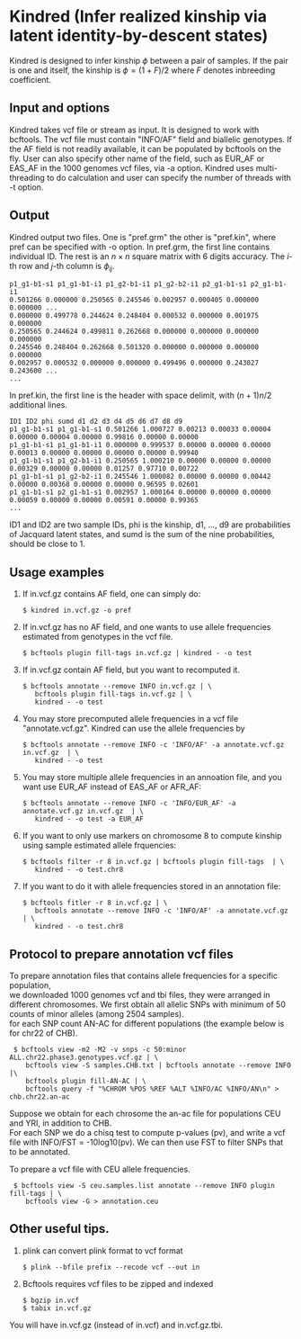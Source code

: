 # Kindred (Infer realized kinship via latent identity-by-descent states)

Kindred is designed to infer kinship $\phi$ between a pair of samples. If the pair is one and itself, the kinship is $\phi = (1+F)/2$ where $F$ denotes inbreeding coefficient. 

## Input and options
Kindred takes vcf file or stream as input. It is designed to work with bcftools.  The vcf file must contain "INFO/AF" field and biallelic genotypes. If the AF field is not readily available, it can be populated by bcftools on the fly. 
User can also specify other name of the field, such as EUR_AF or EAS_AF in the 1000 genomes vcf files, via -a option. 
Kindred uses multi-threading to do calculation and user can specify the number of threads with -t option. 

## Output
Kindred output two files. One is "pref.grm" the other is "pref.kin", where pref can be specified with -o option. 
In pref.grm, the first line contains individual ID. The rest is an $n\times n$ square matrix with 6 digits accuracy. The $i$-th row and $j$-th column is $\phi_{ij}$. 

    p1_g1-b1-s1 p1_g1-b1-i1 p1_g2-b1-i1 p1_g2-b2-i1 p2_g1-b1-s1 p2_g1-b1-i1 
    0.501266 0.000000 0.250565 0.245546 0.002957 0.000405 0.000000 0.000000 ...
    0.000000 0.499778 0.244624 0.248404 0.000532 0.000000 0.001975 0.000000 
    0.250565 0.244624 0.499811 0.262668 0.000000 0.000000 0.000000 0.000000 
    0.245546 0.248404 0.262668 0.501320 0.000000 0.000000 0.000000 0.000000 
    0.002957 0.000532 0.000000 0.000000 0.499496 0.000000 0.243027 0.243600 ...
    ...

In pref.kin, the first line is the header with space delimit, with $(n+1)n/2$ additional lines. 

    ID1 ID2 phi sumd d1 d2 d3 d4 d5 d6 d7 d8 d9
    p1_g1-b1-s1 p1_g1-b1-s1 0.501266 1.000727 0.00213 0.00033 0.00004 0.00000 0.00004 0.00000 0.99816 0.00000 0.00000 
    p1_g1-b1-s1 p1_g1-b1-i1 0.000000 0.999537 0.00000 0.00000 0.00000 0.00013 0.00000 0.00000 0.00000 0.00000 0.99940 
    p1_g1-b1-s1 p1_g2-b1-i1 0.250565 1.000210 0.00000 0.00000 0.00000 0.00329 0.00000 0.00000 0.01257 0.97710 0.00722
    p1_g1-b1-s1 p1_g2-b2-i1 0.245546 1.000082 0.00000 0.00000 0.00442 0.00000 0.00368 0.00000 0.00000 0.96595 0.02601
    p1_g1-b1-s1 p2_g1-b1-s1 0.002957 1.000164 0.00000 0.00000 0.00000 0.00059 0.00000 0.00000 0.00591 0.00000 0.99365
    ...

ID1 and ID2 are two sample IDs, phi is the kinship, d1, ..., d9 are probabilities of Jacquard latent states, and sumd is the sum of the nine probabilities, should be close to $1$.  
  

## Usage examples

1) If in.vcf.gz contains AF field, one can simply do: 
    
       $ kindred in.vcf.gz -o pref 

2) If in.vcf.gz has no AF field, and one wants to use allele frequencies estimated from genotypes in the vcf file. 

       $ bcftools plugin fill-tags in.vcf.gz | kindred - -o test 

3) If in.vcf.gz contain AF field, but you want to recomputed it. 

       $ bcftools annotate --remove INFO in.vcf.gz | \
          bcftools plugin fill-tags in.vcf.gz | \
          kindred - -o test 

4) You may store precomputed allele frequencies in a vcf file "annotate.vcf.gz". Kindred can use the allele frequencies by  

       $ bcftools annotate --remove INFO -c 'INFO/AF' -a annotate.vcf.gz in.vcf.gz  | \
          kindred - -o test 

5) You may store multiple allele frequencies in an annoation file, and you want use EUR_AF instead of EAS_AF or AFR_AF: 
  
       $ bcftools annotate --remove INFO -c 'INFO/EUR_AF' -a annotate.vcf.gz in.vcf.gz  | \
          kindred - -o test -a EUR_AF

6) If you want to only use markers on chromosome 8 to compute kinship using sample estimated allele frquencies:  

       $ bcftools filter -r 8 in.vcf.gz | bcftools plugin fill-tags  | \
          kindred - -o test.chr8

7) If you want to do it with allele frequencies stored in an annotation file:   

       $ bcftools fitler -r 8 in.vcf.gz | \
          bcftools annotate --remove INFO -c 'INFO/AF' -a annotate.vcf.gz  | \
          kindred - -o test.chr8 


## Protocol to prepare annotation vcf files
To prepare annotation files that contains allele frequencies for a specific population,  
we downloaded 1000 genomes vcf and tbi files, they were arranged in different chromosomes. 
We first obtain all allelic SNPs with minimum of 50 counts of minor alleles (among 2504 samples).  
for each SNP count AN-AC for different populations (the example below is for chr22 of CHB). 

     $ bcftools view -m2 -M2 -v snps -c 50:minor ALL.chr22.phase3.genotypes.vcf.gz | \
        bcftools view -S samples.CHB.txt | bcftools annotate --remove INFO |\
        bcftools plugin fill-AN-AC | \
        bcftools query -f "%CHROM %POS %REF %ALT %INFO/AC %INFO/AN\n" > chb.chr22.an-ac

 
Suppose we obtain for each chrosome the an-ac file for populations CEU and YRI, in addition to CHB.  
For each SNP we  do a chisq test to compute p-values (pv), and write a vcf file with INFO/FST = -10log10(pv). 
We can then use FST to filter SNPs that to be annotated. 

To prepare a vcf file with CEU allele frequencies.  

     $ bcftools view -S ceu.samples.list annotate --remove INFO plugin fill-tags | \
        bcftools view -G > annotation.ceu 

## Other useful tips. 
1) plink can convert plink format to vcf format

       $ plink --bfile prefix --recode vcf --out in

2) Bcftools requires vcf files to be zipped and indexed

       $ bgzip in.vcf 
       $ tabix in.vcf.gz 

You will have in.vcf.gz (instead of in.vcf) and in.vcf.gz.tbi. 
